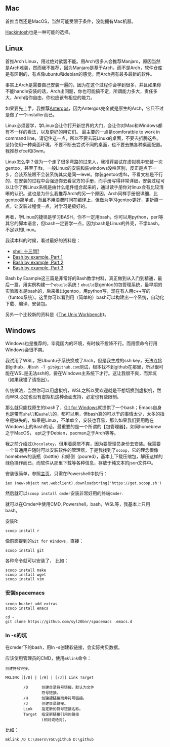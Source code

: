 ## Mac

首推当然还是MacOS，当然可能受限于条件，没能拥有Mac机器。

[Hackintosh](https://hackintosh.com/)也是一种可能的选择。


## Linux

首推Arch Linux，用过绝对欲罢不能。用Arch很多人会推荐Manjaro，原因当然是Arch难装，然而我不推荐，因为Manjaro是基于Arch，而不是Arch，软件仓库是有区别的，有点像ubuntu和debian的感觉。而Arch拥有最多最新的软件。

事实上Arch是需要自己安装一遍的，因为在这个过程你会学到很多，并且如果你不能handle安装的话，Arch出问题，你也可能搞不定，所谓能力多大，责任多大，Arch给你自由，你也应该有相应的能力。

如果要先上手，我推荐[Antergos](https://antergos.com/)，因为Antergos完全就是原生的Arch，它只不过是做了一个installer而已。


Linux必须要学，学Linux会让你打开新世界的大门，会让你对Mac和Windows都有不一样的看法，以及更好的用它们。
最主要的一点是comforatble to work in command line，请记住这一点，所以不要去玩Linux的桌面，不要去折腾这些。坚持使用一种桌面环境，不要不断去尝试不同的桌面，也不要去搞各种桌面配置。我推荐xfce和i3wm。

Linux怎么学？做为一个走了很多弯路的过来人，我推荐尝试在虚拟机中安装一次gentoo，甚至于lfs，一般Linux的安装和装windows没啥区别，反正是点下一步，会装系统跟不会装系统其实是同一level。你装gentoo或lfs，不看文档是不行的，在安装的过程中会强迫你去看官方的手册，而手册写得非常详细，安装过程可以让你了解Linux系统是由什么组件组合起来的，通过读手册你对linux会有比较清晰的认识。这也是为什么我推荐Arch的另一个原因，Arch同样手册很详细，比gentoo简单点，而且不用浪费时间在编译上，但做为学习gentoo更好，更折腾一点，让安装过程慢一点，对学习是极好的。

再者，学Linux的捷径是学习BASH，你不一定用bash，你可以用python，perl等其它的脚本语言，但bash一定要学一点，因为bash是Linux的外壳，不学bash，不足以知Linux。

我读本科的时候，看过最好的资料是：

+ [shell 十三問? ](http://bbs.chinaunix.net/thread-218853-1-1.html)
+ [Bash by example, Part 1](https://www.ibm.com/developerworks/library/l-bash/index.html)
+ [Bash by example, Part 2](https://www.ibm.com/developerworks/library/l-bash2/index.html)
+ [Bash by example, Part 3](https://www.ibm.com/developerworks/library/l-bash3/index.html)

Bash by Example这三篇是非常好的Bash教学材料，真正做到从入门到精通，最后一篇，用实例构建一个`ebuild`系统！`ebuild`是gentoo的包管理系统，最早期的实验版本是bash的，后来推出gentoo，用python写，现在有人用c++写的（funtoo系统）。这里你可以看到用（简单的）bash可以构建出一个系统，自动化下载、编译、安装包。

另外一个比较新的资料是《[The Unix Workbench](https://seankross.com/the-unix-workbench/)》。

## Windows

Windows也是推荐的，毕竟国内的环境，有时候不投降不行。而用惯命令行用Windows会很不爽。


我试用了WSL，把Ubuntu子系统换成了Arch，但是我生成的ssh key，无法连接到github，用`ssh -T git@github.com`测试，根本找不到github在那里，所以很可能在WSL是无法ssh的，要在Windows主系统下才行。这让我很不爽，而弃坑（如果我错了请指出）。


传统做法，当然你可以用虚拟机，WSL之所以受欢迎就是不想切换到虚拟机，然而WSL必定也没有虚拟机这种全面支持，必定也有些限制。


那么就只能找原生的bash了，[Git for Windows](https://gitforwindows.org/)就提供了一个bash；Emacs自身也是带有`shell`和`eshell`的，都可以用，但bash真的可以干的事情太少，太多的指令是缺失的，如果是Linux，不单单全，安装也容易，那么如果我们要用跑在Windows上的Bash的话，最重要的是一个所谓的【包管理器】，如同homebrew之于MacOS， apt之于Debian，pacman之于Arch等等。

我之前介绍过`Chocolatey`，但用着感觉不爽，因为要管理员身份去安装。我需要一个普通用户随时可以安装软件的管理器，于是我找到了`scoop`，它的理念很像homebrew的装瓶（bottle）和倾倒（poured），基本上下载压缩包，解压这样的绿色操作而已，而软件从那里下载等各种信息，存放于纯文本的json文件中。


安装很简单，参照[主页](https://scoop.sh/)，只需在Powershell中执行：

```
iex (new-object net.webclient).downloadstring('https://get.scoop.sh')
```


然后就可以`scoop install cmder`安装非常好用的终端`Cmder`.

就可以在Cmder中使用CMD, Powershell，bash，WSL等，我基本上只用bash。

安装R:

```
scoop install r
```

像前面提到的`Git for Windows`，直接：

```
scoop install git
```


各种命令就可以安装了， 比如：

```
scoop install make
scoop install wget
scoop install vim
```


### 安装spacemacs

```
scoop bucket add extras
scoop install emacs

cd ~
git clone https://github.com/syl20bnr/spacemacs .emacs.d
```

### ln -s的坑

在cmder下的bash，用ln -s创建软链接，会实际拷贝数据。

应该使用管理员的CMD，使用`mklink`命令：
```
创建符号链接。

MKLINK [[/D] | [/H] | [/J]] Link Target

        /D      创建目录符号链接。默认为文件
                符号链接。
        /H      创建硬链接而非符号链接。
        /J      创建目录联接。
        Link    指定新的符号链接名称。
        Target  指定新链接引用的路径
                (相对或绝对)。
```

比如：

```
mklink /D C:\Users\YGC\github D:\github
```


